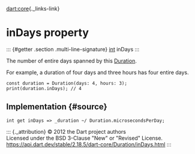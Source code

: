 [dart:core](../../dart-core/dart-core-library){._links-link}

inDays property
===============

::: {#getter .section .multi-line-signature}
[int](../int-class) inDays
:::

The number of entire days spanned by this [Duration](../duration-class).

For example, a duration of four days and three hours has four entire
days.

``` {.language-dart data-language="dart"}
const duration = Duration(days: 4, hours: 3);
print(duration.inDays); // 4
```

Implementation {#source}
--------------

``` {.language-dart data-language="dart"}
int get inDays => _duration ~/ Duration.microsecondsPerDay;
```

::: {._attribution}
© 2012 the Dart project authors\
Licensed under the BSD 3-Clause \"New\" or \"Revised\" License.\
<https://api.dart.dev/stable/2.18.5/dart-core/Duration/inDays.html>
:::
